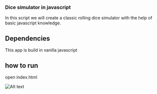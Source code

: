 ### Dice simulator in javascript
In this script we will create a classic rolling dice simulator with the help of basic javascript knowledge. 
## Dependencies
This app is build in vanilla javascript
## how to run
open index.html

![Alt text](https://user-images.githubusercontent.com/65030567/104946590-55164000-59e0-11eb-9ef5-ec5409356852.png )
